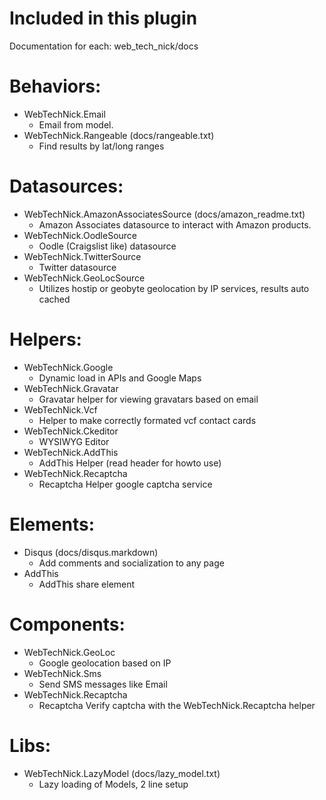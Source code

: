 # Included in this plugin

Documentation for each: web_tech_nick/docs

# Behaviors:
* WebTechNick.Email
	* Email from model.
* WebTechNick.Rangeable (docs/rangeable.txt)
	* Find results by lat/long ranges

# Datasources:
* WebTechNick.AmazonAssociatesSource (docs/amazon_readme.txt)
	* Amazon Associates datasource to interact with Amazon products.
* WebTechNick.OodleSource
	* Oodle (Craigslist like) datasource
* WebTechNick.TwitterSource
	* Twitter datasource
* WebTechNick.GeoLocSource
	* Utilizes hostip or geobyte geolocation by IP services, results auto cached

# Helpers:
* WebTechNick.Google
	* Dynamic load in APIs and Google Maps
* WebTechNick.Gravatar
	* Gravatar helper for viewing gravatars based on email
* WebTechNick.Vcf
	* Helper to make correctly formated vcf contact cards
* WebTechNick.Ckeditor
	* WYSIWYG Editor
* WebTechNick.AddThis
	* AddThis Helper (read header for howto use)
* WebTechNick.Recaptcha
	* Recaptcha Helper google captcha service

# Elements:
* Disqus (docs/disqus.markdown)
	* Add comments and socialization to any page
* AddThis
	* AddThis share element

# Components:
* WebTechNick.GeoLoc
	* Google geolocation based on IP
* WebTechNick.Sms
	* Send SMS messages like Email
* WebTechNick.Recaptcha
	* Recaptcha Verify captcha with the WebTechNick.Recaptcha helper

# Libs:
* WebTechNick.LazyModel (docs/lazy_model.txt)
	* Lazy loading of Models, 2 line setup